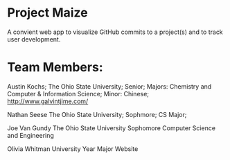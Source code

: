 
Project Maize
=============
A convient web app to visualize GitHub commits to a project(s) and to track user development.

Team Members:
=============

Austin Kochs;
The Ohio State University;
Senior;
Majors: Chemistry and Computer & Information Science;
Minor: Chinese;
http://www.galvintjime.com/

Nathan Seese
The Ohio State University;
Sophmore;
CS Major;

Joe Van Gundy
The Ohio State University
Sophomore
Computer Science and Engineering


Olivia Whitman
University
Year
Major
Website
